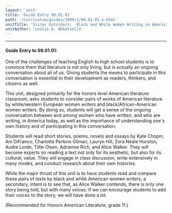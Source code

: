```yaml
---
layout: 'unit'
title: 'Guide Entry 99.01.01'
path: '/curriculum/guides/1999/1/99.01.01.x.html'
unitTitle: 'Sister Outsiders:  Black and White Women Writing in America'
unitAuthor: 'Leslie A. Abbatiello'
---
```


<body>
<hr/>
 <h4>
  Guide Entry to 99.01.01:
 </h4>
 One of the challenges of teaching English to high school students is to convince them that literature is not only living, but is actually an ongoing conversation about all of us.  Giving students the means to participate in this conversation is essential to their development as readers, thinkers, and citizens as well.
 <p>
  This unit, designed primarily for the honors level American literature classroom, asks students to consider pairs of works of American literature by white/western European women writers and black/African-American women writers.  By doing so, students will get a sense of the ongoing conversation between and among women who have written, and who are writing, in America today, as well as the importance of understanding one's own history and of participating in this conversation.
 </p>
 <p>
  Students will read short stories, poems, novels and essays by Kate Chopin, Ani DiFranco, Charlotte Perkins Gilman, Lauryn Hill, Zora Neale Hurston, Audre Lorde, Tillie Olsen, Adrienne Rich, and Alice Walker.  They will become experts on reading a text not only for its aesthetic, but also for its cultural, value.  They will engage in class discussion, write extensively in many modes, and conduct research about their own histories.
 </p>
 <p>
  While the major thrust of this unit is to have students read and compare these pairs of texts by black and white American women writers, a secondary, intent is to see that, as Alice Walker contends, there is only one story being told, but with many voices.  If we can encourage students to add their voices to the story, we will have done a lot.
 </p>
 <p>
  (Recommended for Honors American Literature, grade 11.)
 </p>

</body>

